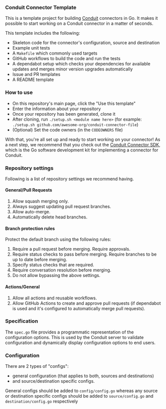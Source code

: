 ### Conduit Connector Template
This is a template project for building [Conduit](https://conduit.io) connectors in Go. It makes it possible to
start working on a Conduit connector in a matter of seconds.

This template includes the following:
* Skeleton code for the connector's configuration, source and destination
* Example unit tests
* A `Makefile` which commonly used targets
* GitHub workflows to build the code and run the tests
* A dependabot setup which checks your dependencies for available updates and merges minor version upgrades automatically
* Issue and PR templates
* A README template

### How to use
* On this repository's main page, click the "Use this template"
* Enter the information about your repository
* Once your repository has been generated, clone it
* After cloning, run `./setup.sh <module name here>` (for example: 
`./setup.sh github.com/awesome-org/conduit-connector-file`)
* (Optional) Set the code owners (in the `CODEOWNERS` file)

With that, you're all set up and ready to start working on your connector! As a next step, we recommend that you 
check out the [Conduit Connector SDK](https://github.com/ConduitIO/conduit-connector-sdk), which is the Go software 
development kit for implementing a connector for Conduit.


### Repository settings
Following is a list of repository settings we recommend having.

#### General/Pull Requests
1. Allow squash merging only.
2. Always suggest updating pull request branches.
3. Allow auto-merge.
4. Automatically delete head branches.

#### Branch protection rules
Protect the default branch using the following rules:
1. Require a pull request before merging. Require approvals.
2. Require status checks to pass before merging. Require branches to be up to date before merging.
3. Specify status checks that are required.
4. Require conversation resolution before merging.
5. Do not allow bypassing the above settings.

#### Actions/General
1. Allow all actions and reusable workflows.
2. Allow GitHub Actions to create and approve pull requests (if dependabot is used and it's configured to automatically
merge pull requests).

### Specification
The `spec.go` file provides a programmatic representation of the configuration options. This is used by the Conduit
server to validate configuration and dynamically display configuration options to end users.

### Configuration
There are 2 types of "configs":
* general configuration (that applies to both, sources and destinations)
* and source/destination specific configs.

General configs should be added to `config/config.go` whereas any source or destination specific configs should be added
to `source/config.go` and `destination/config.go` respectively
